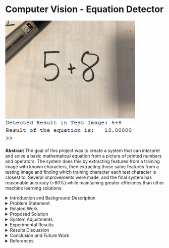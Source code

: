 # Computer Vision - Equation Detector
![Alt text](/ReportImages/sample1.png?raw=true "Sample output of a simple handwritten equation")

**Abstract**
   The goal of this project was to create a system that can interpret and solve a basic mathematical equation from a picture of printed numbers and operators. The system does this by extracting features from a training image with known characters, then extracting those same features from a testing image and finding which training character each test character is closest to. Several improvements were made, and the final system has reasonable accuracy (~80%) while maintaining greater efficiency than other machine learning solutions.
    
<details>
<summary>Introduction and Background Description</summary>
   Optical number recognition is the automatic recognition of numbers by computers in images or digitized text. It has many uses in automated guided vehicles, digital library scanning, and packaging industries. It is challenging to create a consistent number recognition system because of differences in writing styles/ fonts, positions of the text, image quality, and noise. 

   Number recognition is often done by extracting features of characters that, together, are unique to that character. Some of the features that can be used for this are the Hu moments of an image. These are seven moments that are invariant to translation, scale, and rotation. They are found by performing different calculations on different normalized central moments of the image.

   Some other region features that were used in this project are the eccentricity of an image (how circular the object is), the solidity (the proportion of the pixels in the convex hull to the region), and Euler numbers (the number of objects in an image minus the number of holes). 
</details>

<details>
<summary>Problem Statement</summary>
   Many jobs involve interpreting numbers and equations from printed text. Doing this manually is tedious and has a high chance of error. A system is needed that can take in an image of text and interpret numbers and operators from it automatically, solving any valid equations it detects. The system needs to be invariant to scale, rotation, or translation of numbers in the image. 
</details>

<details>
<summary>Related Work</summary>
   Deshpande (2012) used Hu moments in a number recognition system. His algorithm involved preprocessing a training and testing image, extracting Hu moments from those images, and finding a minimum distance value between each number in the testing image and training image. He concluded that the first three Hu moments could be used to accurately identify numbers (the others were too small) above 32x32 resolution. Most of this project is based on the algorithm he describes in his paper. Deshpande also proposed a solution to identify between ‘6’ and ‘9’ that is used in this project.
    
   Zekovich and Tuba (2013) proposed an algorithm for detecting handwritten digits using Hu moments. This algorithm uses similar moment extraction of characters, followed by putting the moments into separate Support Vector Machines that classify the characters from those moments. Information from this paper was used to investigate handwritten number recognition possibilities of the project.
    
   Lacrama and Snep (2006) implemented a neural network that was trained using data from invariant moments of characters. The network was used to test handwritten character recognition. This paper clarified other methods of character recognition as well as their strengths and weaknesses.  
</details>
  
<details>
<summary>Proposed Solution</summary>
   The solution that was implemented was like the algorithm that Deshpande described in his paper. However, several changes were made to improve the accuracy in testing scenarios. 
<p align="left">
  <img src="/ReportImages/figure1.PNG" width="400"/>
</p>
   Preprocessing was done on the training and testing images to isolate the characters. In the training image, the image was inverted so that the regions of each number could be found. The testing image was binarized using thresholding, then opened and closed with a line structuring element to remove unwanted background elements. It was also inverted for region labelling purposes.
<p align="left">
  <img src="/ReportImages/figure2.PNG" width="400"/>
</p>
   The comparison was done by looping through each testing and training region and finding which training regions had the most similar Hu numbers to each testing region. Arrays with minimum distance should have be the same characters.   
</details>

<details>
<summary>System Adjustments</summary>
   The system was tested to see if it could handle handwriting. The idea was to train the system on an image of certain handwriting, then test it on another. The results of this were not satisfactory, with about 30~50% correct detection rate of characters. The neatness of the handwriting made large changes to the Hu values, so only a few characters had consistent detection rate. The system scope was lowered to only involve printed text calculations. 
<p align="left">
  <img src="/ReportImages/figure3.PNG" width="400"/>
</p>
   The Hu moments were found to be very small and did not have much difference between different characters. It was noticed that in the related work, the authors took the log transformation of the Hu values, giving the moments larger differences. This was implemented into the system and accuracy rose about 20%. 
<p align="left">
  <img src="/ReportImages/figure4.PNG" width="400"/>
</p>
   The ‘.’ And ‘-‘characters had a problem where the character would take up the entirety of the region box, resulting in an NaN third Hu value and incorrect character prediction. An adjustment was made to check if the solidity of a region was >=0.94 during feature extraction. If so, that region received a marker number of 1, indicating that it was known to be ‘.’ or ‘-‘. The comparison loop then finds that marker and compares the region to those characters separately by just their first Hu number. This resulted in a 100% detection of ‘.’ and ‘-‘characters during testing. 
<p align="left">
  <img src="/ReportImages/figure5.PNG" width="400"/>
</p>
   In a similar manner, ‘/’ has a unique eccentricity that is consistently >=0.99 due to its line shape. A check for this eccentricity was made during feature extraction, and regions with this feature were given a marker of 2. If the comparison loop finds this number, the character is matched to ‘/’ and it does not need to compare to any other characters. This resulted in a 100% detection of ‘/’ in testing. 
<p align="left">
  <img src="/ReportImages/figure6.PNG" width="400"/>
</p>
   An attempt was made to use Euler numbers to further separate characters. In theory, ‘8’ will have a unique Euler number of -1, and ‘4’, ‘6’, ‘9’, and ‘0’ will have 0. The idea was to use Euler numbers to separate these characters beforehand. However, testing regions sometimes had incorrect Euler numbers due to noise producing small holes in the objects. It was decided that this adjustment was too dependant on having perfect preprocessing, so it was not used. 
<p align="left">
  <img src="/ReportImages/figure7.PNG" width="400"/>
</p>
   Differentiating the ‘6’ and ‘9’ was an expected problem when using this method. Both had very close Hu moment values due to the rotation invariance of the moments. Deshpande’s suggested method was implemented to solve this. Whenever a ‘6’ or ‘9’ is detected, the region image is sent to a different function that splits the image into top and bottom half. The areas of each half are compared and the character is detected as a ‘9’ if the top area is larger than the bottom, otherwise it is a ‘6’. This resulted in a 100% detection of ‘6’ and ‘9’ in testing.
<p align="left">
  <img src="/ReportImages/figure8.PNG" width="400"/>
</p>
</details>

<details>
<summary>Experimental Results</summary>
   A single training image was used for all tests. 10 testing images that had 20 random numbers/operators were printed out. Picture were taken of them using an iPhone 6 and the accuracy of each character results were recorded.
<p align="left">
  <img src="/ReportImages/CharacterAccuracy.PNG" width="400"/>
</p>
   Most operators had a near perfect detection rate. The lowest detection rates involved the ‘1’s being detected as ‘7’s, and 3’s as ‘2’s. Overall, the accuracy is reasonable.

   Different sized training images were also tested. In theory, this should not make a difference because Hu moments are invariant to size. However, results indicate that the larger training image had about 10% higher accuracy than the smaller one. This is likely because Hu moments are scale invariant
only if the amount of region information is the same in both scales. In this case, the smaller training image lost a bit of region information during resizing, causing different moments.
<p align="left">
  <img src="/ReportImages/TrainingImageAccuracy.PNG" width="400"/>
</p>
</details>

<details>
<summary>Results Discussion</summary>
Several factors limit the final system:
- The quality of testing and training images make a big difference in the results.
- Images with high noise will have less accurate results even after preprocessing.
- Similar fonts to the training image must be used, or the system must be retrained
using the same font as the testing image.
- Characters can only be printed in a straight line. This is because of the order that the system identifies regions.

   The system has high accuracy if the testing image is of a similar style to the training images. It also runs in O(nm), where n is the amount of training objects and m is the amount of testing objects.
    
   The system is best at detecting operators, ‘6’, ‘9’, and ‘8’. Other numbers will occasionally get incorrectly detected.
</details>

<details>
<summary>Conclusion and Future Work</summary>
   The system can properly receive an input image and extract the numbers and operators with good accuracy given limited distortion and good resolution. Several additional features can be compared alongside the Hu moments to identify numbers and operators in images.

   Many improvements can be made as the next step of this project. Other shape descriptors could be used to improve accuracy such as boundary codes. The system could be updated to identify other characters (letters) and operators (square root, exponents, parentheses). It could also be changed to detect
equations that span multiple lines by reordering the detection function.
</details>

<details>
<summary>References</summary>
-Deshpande, A. B. (2012). Vision based system for optical number recognition. International Journal of Computer Applications, 37(1)
-Lacrama, D. L., and Snep, I. (2009). The use of invariant moments in hand-written character recognition.
-Zekovich, S amd Tuba, M. (2013). Hu Moments Based Handwritten Digits Recognition Algorithm. _Recent Advances in Knowledge Engineering and Systems Science._
</details>
